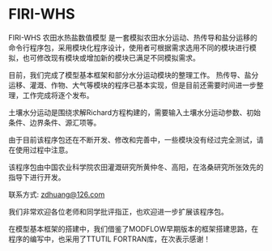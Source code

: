 # FIRI-WHS

FIRI-WHS 农田水热盐数值模型
是一套模拟农田水分运动、热传导和盐分运移的命令行程序包，采用模块化程序设计，使用者可根据需求选用不同的模块进行模拟，也可修改现有模块或增加新的模块已满足不同模拟需求。

目前，我们完成了模型基本框架和部分水分运动模块的整理工作。
热传导、盐分运移、灌溉、作物、大气等模块的程序已基本实现，但是目前还需要时间进一步整理，工作完成将逐个发布。

土壤水分运动是围绕求解Richard方程构建的，需要输入土壤水分运动参数、初始条件、边界条件、源汇项等。

由于目前该程序包还在不断开发、修改和完善中，一些模块没有经过完全测试，请在使用过程中注意。

该程序包由中国农业科学院农田灌溉研究所黄仲冬、高阳，在洛桑研究所张效先的指导下进行开发。

联系方式: zdhuang@126.com

我们非常欢迎各位老师和同学批评指正，也欢迎进一步扩展该程序包。

在模型基本框架的搭建中，我们借鉴了MODFLOW早期版本的框架搭建思路，在程序的编写中，也采用了TTUTIL FORTRAN库，在次表示感谢！
